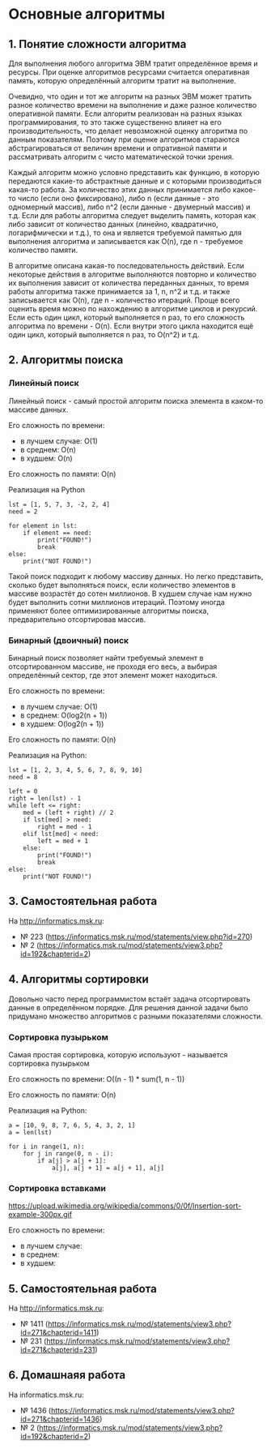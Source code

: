 # Основные алгоритмы
## 1. Понятие сложности алгоритма
Для выполнения любого алгоритма ЭВМ тратит определённое время и ресурсы. При оценке алгоритмов
ресурсами считается оперативная память, которую определённый алгоритм тратит на выполнение.

Очевидно, что один и тот же алгоритм на разных ЭВМ может тратить разное количество времени на
выполнение и даже разное количество оперативной памяти. Если алгоритм реализован на разных языках
программирования, то это также существенно влияет на его производительность, что делает невозможной
оценку алгоритма по данным показателям. Поэтому при оценке алгоритмов стараются абстрагироваться от
величин времени и опративной памяти и рассматривать алгоритм с чисто математической точки зрения.

Каждый алгоритм можно условно представить как функцию, в которую передаются какие-то абстрактные
данные и с которыми производиться какая-то работа. За количество этих данных принимается либо
какое-то число (если оно фиксировано), либо n (если данные - это одномерный массив),
либо n^2 (если данные - двумерный массив) и т.д. Если для работы алгоритма следует выделить
память, которая как либо зависит от количество данных (линейно, квадратично, логарифмически и т.д.),
то она и является требуемой памятью для выполнения алгоритма и записывается как O(n), где n -
требуемое количество памяти.

В алгоритме описана какая-то последовательность действий. Если некоторые действия в алгоритме
выполняются повторно и количество их выполнения зависит от количества переданных данных, то время
работы алгоритма также принимается за 1, n, n^2 и т.д. и также записывается как O(n), где n -
количество итераций. Проще всего оценить время можно по нахождению в алгоритме циклов и рекурсий.
Если есть один цикл, который выполняется n раз, то его сложность алгоритма по времени - O(n). Если
внутри этого цикла находится ещё один цикл, который выполняется n раз, то O(n^2) и т.д.
## 2. Алгоритмы поиска
### Линейный поиск
Линейный поиск - самый простой алгоритм поиска элемента в каком-то массиве данных.

Его сложность по времени:
* в лучшем случае: O(1)
* в среднем: O(n)
* в худшем: O(n)

Его сложность по памяти: O(n)

Реализация на Python
```python3
lst = [1, 5, 7, 3, -2, 2, 4]
need = 2

for element in lst:
    if element == need:
        print("FOUND!")
        break
else:
    print("NOT FOUND!")
```
Такой поиск подходит к любому массиву данных. Но легко представить, сколько будет выполняться поиск,
если количество элементов в массиве возрастёт до сотен миллионов. В худшем случае нам нужно будет
выполнить сотни миллионов итераций. Поэтому иногда применяют более оптимизированные алгоритмы
поиска, предварительно отсортировав массив.
### Бинарный (двоичный) поиск
Бинарный поиск позволяет найти требуемый элемент в отсортированном массиве, не проходя его весь, а
выбирая определённый сектор, где этот элемент может находиться.

Его сложность по времени:
* в лучшем случае: O(1)
* в среднем: O(log2(n + 1))
* в худшем: O(log2(n + 1))

Его сложность по памяти: O(n)

Реализация на Python:
```python3
lst = [1, 2, 3, 4, 5, 6, 7, 8, 9, 10]
need = 8

left = 0
right = len(lst) - 1
while left <= right:
    med = (left + right) // 2
    if lst[med] > need:
        right = med - 1
    elif lst[med] < need:
        left = med + 1
    else:
        print("FOUND!")
        break
else:
    print("NOT FOUND!")
```
## 3. Самостоятельная работа
На http://informatics.msk.ru:
* № 223 (https://informatics.msk.ru/mod/statements/view.php?id=270)
* № 2 (https://informatics.msk.ru/mod/statements/view3.php?id=192&chapterid=2)
## 4. Алгоритмы сортировки
Довольно часто перед программистом встаёт задача отсортировать данные в определённом порядке. Для
решения данной задачи было придумано множество алгоритмов с разными показателями сложности.
### Сортировка пузырьком
Самая простая сортировка, которую используют - называется сортировка пузырьком

Его сложность по времени: O((n - 1) * sum(1, n - 1))

Его сложность по памяти: O(n)

Реализация на Python:
```python3
a = [10, 9, 8, 7, 6, 5, 4, 3, 2, 1]
a = len(lst)

for i in range(1, n):
    for j in range(0, n - i):
        if a[j] > a[j + 1]:
            a[j], a[j + 1] = a[j + 1], a[j]
```
### Сортировка вставками
https://upload.wikimedia.org/wikipedia/commons/0/0f/Insertion-sort-example-300px.gif

Его сложность по времени:
* в лучшем случае: 
* в среднем:
* в худшем:
## 5. Самостоятельная работа
На http://informatics.msk.ru:
* № 1411 (https://informatics.msk.ru/mod/statements/view3.php?id=271&chapterid=1411)
* № 231 (https://informatics.msk.ru/mod/statements/view3.php?id=271&chapterid=231)
## 6. Домашнаяя работа
На informatics.msk.ru:
* № 1436 (https://informatics.msk.ru/mod/statements/view3.php?id=271&chapterid=1436)
* № 2 (https://informatics.msk.ru/mod/statements/view3.php?id=192&chapterid=2)
